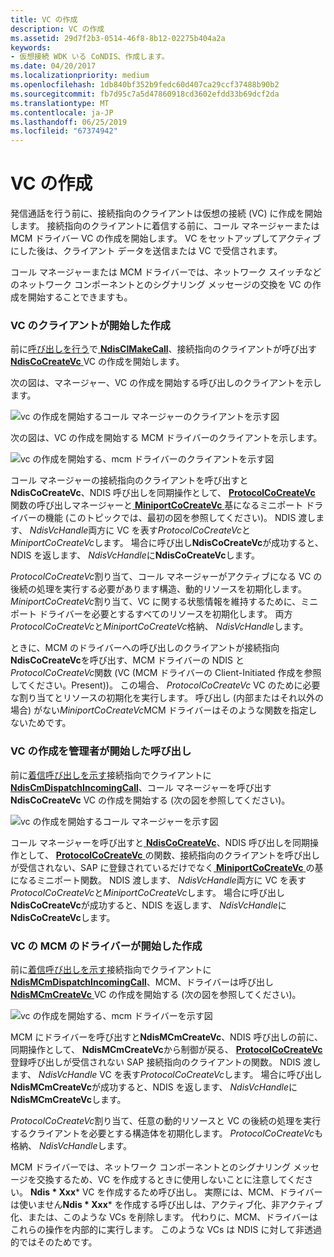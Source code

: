 ```yaml
---
title: VC の作成
description: VC の作成
ms.assetid: 29d7f2b3-0514-46f8-8b12-02275b404a2a
keywords:
- 仮想接続 WDK いる CoNDIS、作成します。
ms.date: 04/20/2017
ms.localizationpriority: medium
ms.openlocfilehash: 1db840bf352b9fedc60d407ca29ccf37488b90b2
ms.sourcegitcommit: fb7d95c7a5d47860918cd3602efdd33b69dcf2da
ms.translationtype: MT
ms.contentlocale: ja-JP
ms.lasthandoff: 06/25/2019
ms.locfileid: "67374942"
---
```

# <a name="creating-a-vc"></a>VC の作成





発信通話を行う前に、接続指向のクライアントは仮想の接続 (VC) に作成を開始します。 接続指向のクライアントに着信する前に、コール マネージャーまたは MCM ドライバー VC の作成を開始します。 VC をセットアップしてアクティブにした後は、クライアント データを送信または VC で受信されます。

コール マネージャーまたは MCM ドライバーでは、ネットワーク スイッチなどのネットワーク コンポーネントとのシグナリング メッセージの交換を VC の作成を開始することできますも。

### <a name="client-initiated-creation-of-a-vc"></a>VC のクライアントが開始した作成

前に[呼び出しを行う](making-a-call.md)で[ **NdisClMakeCall**](https://docs.microsoft.com/windows-hardware/drivers/ddi/content/ndis/nf-ndis-ndisclmakecall)、接続指向のクライアントが呼び出す[ **NdisCoCreateVc** ](https://docs.microsoft.com/windows-hardware/drivers/ddi/content/ndis/nf-ndis-ndiscocreatevc) VC の作成を開始します。

次の図は、マネージャー、VC の作成を開始する呼び出しのクライアントを示します。

![vc の作成を開始するコール マネージャーのクライアントを示す図](images/cm-05.png)

次の図は、VC の作成を開始する MCM ドライバーのクライアントを示します。

![vc の作成を開始する、mcm ドライバーのクライアントを示す図](images/fig1-05.png)

コール マネージャーの接続指向のクライアントを呼び出すと**NdisCoCreateVc**、NDIS 呼び出しを同期操作として、 [ **ProtocolCoCreateVc** ](https://docs.microsoft.com/windows-hardware/drivers/ddi/content/ndis/nc-ndis-protocol_co_create_vc)関数の呼び出しマネージャーと[ **MiniportCoCreateVc** ](https://docs.microsoft.com/windows-hardware/drivers/ddi/content/ndis/nc-ndis-miniport_co_create_vc)基になるミニポート ドライバーの機能 (このトピックでは、最初の図を参照してください)。 NDIS 渡します、 *NdisVcHandle*両方に VC を表す*ProtocolCoCreateVc*と*MiniportCoCreateVc*します。 場合に呼び出し**NdisCoCreateVc**が成功すると、NDIS を返します、 *NdisVcHandle*に**NdisCoCreateVc**します。

*ProtocolCoCreateVc*割り当て、コール マネージャーがアクティブになる VC の後続の処理を実行する必要があります構造、動的リソースを初期化します。 *MiniportCoCreateVc*割り当て、VC に関する状態情報を維持するために、ミニポート ドライバーを必要とするすべてのリソースを初期化します。 両方*ProtocolCoCreateVc*と*MiniportCoCreateVc*格納、 *NdisVcHandle*します。

ときに、MCM のドライバーへの呼び出しのクライアントが接続指向**NdisCoCreateVc**を呼び出す、MCM ドライバーの NDIS と*ProtocolCoCreateVc*関数 (VC (MCM ドライバーの Client-Initiated 作成を参照してください。Present))。 この場合、 *ProtocolCoCreateVc* VC のために必要な割り当てとリソースの初期化を実行します。 呼び出し (内部またはそれ以外の場合) がない*MiniportCoCreateVc*MCM ドライバーはそのような関数を指定しないためです。

### <a name="call-manager-initiated-creation-of-a-vc"></a>VC の作成を管理者が開始した呼び出し

前に[着信呼び出しを示す](indicating-an-incoming-call.md)接続指向でクライアントに[ **NdisCmDispatchIncomingCall**](https://docs.microsoft.com/windows-hardware/drivers/ddi/content/ndis/nf-ndis-ndiscmdispatchincomingcall)、コール マネージャーを呼び出す**NdisCoCreateVc** VC の作成を開始する (次の図を参照してください)。

![vc の作成を開始するコール マネージャーを示す図](images/cm-06.png)

コール マネージャーを呼び出すと[ **NdisCoCreateVc**](https://docs.microsoft.com/windows-hardware/drivers/ddi/content/ndis/nf-ndis-ndiscocreatevc)、NDIS 呼び出しを同期操作として、 [ **ProtocolCoCreateVc** ](https://docs.microsoft.com/windows-hardware/drivers/ddi/content/ndis/nc-ndis-protocol_co_create_vc)の関数、接続指向のクライアントを呼び出しが受信されない、SAP に登録されているだけでなく[ **MiniportCoCreateVc** ](https://docs.microsoft.com/windows-hardware/drivers/ddi/content/ndis/nc-ndis-miniport_co_create_vc)の基になるミニポート関数。 NDIS 渡します、 *NdisVcHandle*両方に VC を表す*ProtocolCoCreateVc*と*MiniportCoCreateVc*します。 場合に呼び出し**NdisCoCreateVc**が成功すると、NDIS を返します、 *NdisVcHandle*に**NdisCoCreateVc**します。

### <a name="mcm-driver-initiated-creation-of-a-vc"></a>VC の MCM のドライバーが開始した作成

前に[着信呼び出しを示す](indicating-an-incoming-call.md)接続指向でクライアントに[ **NdisMCmDispatchIncomingCall**](https://docs.microsoft.com/windows-hardware/drivers/ddi/content/ndis/nf-ndis-ndismcmdispatchincomingcall)、MCM、ドライバーは呼び出し[ **NdisMCmCreateVc** ](https://docs.microsoft.com/windows-hardware/drivers/ddi/content/ndis/nf-ndis-ndismcmcreatevc) VC の作成を開始する (次の図を参照してください)。

![vc の作成を開始する、mcm ドライバーを示す図](images/fig1-06.png)

MCM にドライバーを呼び出すと**NdisMCmCreateVc**、NDIS 呼び出しの前に、同期操作として、 **NdisMCmCreateVc**から制御が戻る、 [ **ProtocolCoCreateVc**](https://docs.microsoft.com/windows-hardware/drivers/ddi/content/ndis/nc-ndis-protocol_co_create_vc)登録呼び出しが受信されない SAP 接続指向のクライアントの関数。 NDIS 渡します、 *NdisVcHandle* VC を表す*ProtocolCoCreateVc*します。 場合に呼び出し**NdisMCmCreateVc**が成功すると、NDIS を返します、 *NdisVcHandle*に**NdisMCmCreateVc**します。

*ProtocolCoCreateVc*割り当て、任意の動的リソースと VC の後続の処理を実行するクライアントを必要とする構造体を初期化します。 *ProtocolCoCreateVc*も格納、 *NdisVcHandle*します。

MCM ドライバーでは、ネットワーク コンポーネントとのシグナリング メッセージを交換するため、VC を作成するときに使用しないことに注意してください。 **Ndis * Xxx*** VC を作成するため呼び出し。 実際には、MCM、ドライバーは使いません**Ndis * Xxx*** を作成する呼び出しは、アクティブ化、非アクティブ化、または、このような VCs を削除します。 代わりに、MCM、ドライバーはこれらの操作を内部的に実行します。 このような VCs は NDIS に対して非透過的ではそのためです。

 

 





